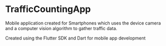 # TrafficCountingApp
Mobile application created for Smartphones which uses the device camera and a computer vision algorithm to gather traffic data.

Created using the Flutter SDK and Dart for mobile app development
